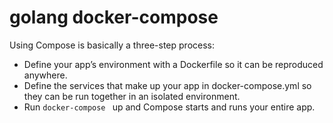 # golang docker-compose

Using Compose is basically a three-step process:
- Define your app’s environment with a Dockerfile so it can be reproduced anywhere.
- Define the services that make up your app in docker-compose.yml so they can be run together in an isolated environment.
- Run ```docker-compose ``` up and Compose starts and runs your entire app.

